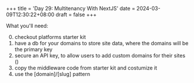 +++
title = 'Day 29: Multitenancy With NextJS'
date = 2024-03-09T12:30:22+08:00
draft = false
+++

What you'll need:

0. checkout platforms starter kit
1. have a db for your domains to store site data, where the domains will be the primary key
2. secure an API key, to allow users to add custom domains for their sites ()
3. copy the middleware code from starter kit and costumize it
4. use the [domain]/[slug] pattern
